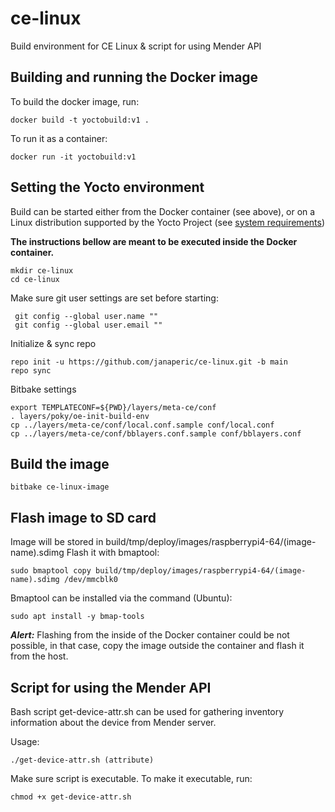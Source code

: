 # ce-linux
Build environment for CE Linux & script for using Mender API

## Building and running the Docker image 
To build the docker image, run:
```
docker build -t yoctobuild:v1 .
```
To run it as a container:
```
docker run -it yoctobuild:v1
```

## Setting the Yocto environment
Build can be started either from the Docker container (see above), or on a Linux distribution supported by the Yocto Project (see [system requirements](https://docs.yoctoproject.org/ref-manual/system-requirements.html))

**The instructions bellow are meant to be executed inside the Docker container.**
```
mkdir ce-linux
cd ce-linux
```
Make sure git user settings are set before starting: 
```
 git config --global user.name ""
 git config --global user.email ""
```
Initialize & sync repo
```
repo init -u https://github.com/janaperic/ce-linux.git -b main
repo sync
```
Bitbake settings
```
export TEMPLATECONF=${PWD}/layers/meta-ce/conf
. layers/poky/oe-init-build-env
cp ../layers/meta-ce/conf/local.conf.sample conf/local.conf
cp ../layers/meta-ce/conf/bblayers.conf.sample conf/bblayers.conf
```

## Build the image
```
bitbake ce-linux-image
```
## Flash image to SD card
Image will be stored in build/tmp/deploy/images/raspberrypi4-64/(image-name).sdimg
Flash it with bmaptool:
```
sudo bmaptool copy build/tmp/deploy/images/raspberrypi4-64/(image-name).sdimg /dev/mmcblk0
```
Bmaptool can be installed via the command (Ubuntu):
```
sudo apt install -y bmap-tools
```

***Alert:*** Flashing from the inside of the Docker container could be not possible, in that case, copy the image outside the container and flash it from the host. 

## Script for using the Mender API 
Bash script get-device-attr.sh can be used for gathering inventory information about the device from Mender server. 

Usage: 
```
./get-device-attr.sh (attribute)
```

Make sure script is executable. To make it executable, run: 
```
chmod +x get-device-attr.sh
```

